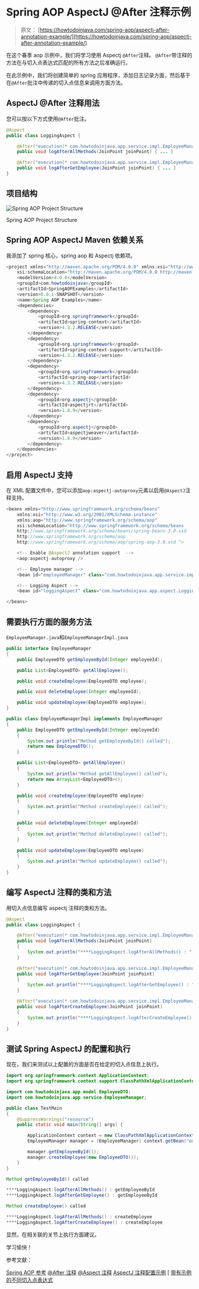 # Spring AOP AspectJ @After 注释示例

> 原文： [https://howtodoinjava.com/spring-aop/aspectj-after-annotation-example/](https://howtodoinjava.com/spring-aop/aspectj-after-annotation-example/)

在这个春季 aop 示例中，我们将学习使用 Aspectj `@After`注释。 `@After`带注释的方法在与切入点表达式匹配的所有方法之后准确运行。

在此示例中，我们将创建简单的 spring 应用程序，添加日志记录方面，然后基于在`@After`批注中传递的切入点信息来调用方面方法。

## AspectJ @After 注释用法

您可以按以下方式使用`@After`批注。

```java
@Aspect
public class LoggingAspect {

    @After("execution(* com.howtodoinjava.app.service.impl.EmployeeManagerImpl.*(..))")
    public void logAfterAllMethods(JoinPoint joinPoint) { ... }

    @After("execution(* com.howtodoinjava.app.service.impl.EmployeeManagerImpl.getEmployeeById(..))")
    public void logAfterGetEmployee(JoinPoint joinPoint) { ... }
}

```

## 项目结构

![Spring AOP Project Structure](img/89dd27f7d603b5a50cf05e2415f38f6f.jpg)

Spring AOP Project Structure

## Spring AOP AspectJ Maven 依赖关系

我添加了 spring 核心，spring aop 和 Aspectj 依赖项。

```java
<project xmlns="http://maven.apache.org/POM/4.0.0" xmlns:xsi="http://www.w3.org/2001/XMLSchema-instance"
    xsi:schemaLocation="http://maven.apache.org/POM/4.0.0 http://maven.apache.org/xsd/maven-4.0.0.xsd;
    <modelVersion>4.0.0</modelVersion>
    <groupId>com.howtodoinjava</groupId>
    <artifactId>SpringAOPExamples</artifactId>
    <version>0.0.1-SNAPSHOT</version>
    <name>Spring AOP Examples</name>
    <dependencies>
        <dependency>
            <groupId>org.springframework</groupId>
            <artifactId>spring-context</artifactId>
            <version>4.3.2.RELEASE</version>
        </dependency>
        <dependency>
            <groupId>org.springframework</groupId>
            <artifactId>spring-context-support</artifactId>
            <version>4.3.2.RELEASE</version>
        </dependency>
        <dependency>
            <groupId>org.springframework</groupId>
            <artifactId>spring-aop</artifactId>
            <version>4.3.2.RELEASE</version>
        </dependency>
        <dependency>
            <groupId>org.aspectj</groupId>
            <artifactId>aspectjrt</artifactId>
            <version>1.8.9</version>
        </dependency>
        <dependency>
            <groupId>org.aspectj</groupId>
            <artifactId>aspectjweaver</artifactId>
            <version>1.8.9</version>
        </dependency>
    </dependencies>
</project>
```

## 启用 AspectJ 支持

在 XML 配置文件中，您可以添加`aop:aspectj-autoproxy`元素以启用`@AspectJ`注释支持。

```java
<beans xmlns="http://www.springframework.org/schema/beans"
    xmlns:xsi="http://www.w3.org/2001/XMLSchema-instance"
    xmlns:aop="http://www.springframework.org/schema/aop"
    xsi:schemaLocation="http://www.springframework.org/schema/beans
    http://www.springframework.org/schema/beans/spring-beans-3.0.xsd
    http://www.springframework.org/schema/aop
    http://www.springframework.org/schema/aop/spring-aop-3.0.xsd ">

    <!-- Enable @AspectJ annotation support  -->
    <aop:aspectj-autoproxy />

    <!-- Employee manager -->
    <bean id="employeeManager" class="com.howtodoinjava.app.service.impl.EmployeeManagerImpl" />

    <!-- Logging Aspect -->
    <bean id="loggingAspect" class="com.howtodoinjava.app.aspect.LoggingAspect" />

</beans>

```

## 需要执行方面的服务方法

`EmployeeManager.java`和`EmployeeManagerImpl.java`

```java
public interface EmployeeManager 
{
    public EmployeeDTO getEmployeeById(Integer employeeId);

    public List<EmployeeDTO> getAllEmployee();

    public void createEmployee(EmployeeDTO employee);

    public void deleteEmployee(Integer employeeId);

    public void updateEmployee(EmployeeDTO employee);
}

public class EmployeeManagerImpl implements EmployeeManager 
{
    public EmployeeDTO getEmployeeById(Integer employeeId) 
    {
        System.out.println("Method getEmployeeById() called");
        return new EmployeeDTO();
    }

    public List<EmployeeDTO> getAllEmployee() 
    {
        System.out.println("Method getAllEmployee() called");
        return new ArrayList<EmployeeDTO>();
    }

    public void createEmployee(EmployeeDTO employee)
    {
        System.out.println("Method createEmployee() called");
    }

    public void deleteEmployee(Integer employeeId) 
    {
        System.out.println("Method deleteEmployee() called");
    }

    public void updateEmployee(EmployeeDTO employee) 
    {
        System.out.println("Method updateEmployee() called");
    }
}

```

## 编写 AspectJ 注释的类和方法

用切入点信息编写 aspectj 注释的类和方法。

```java
@Aspect
public class LoggingAspect {

    @After("execution(* com.howtodoinjava.app.service.impl.EmployeeManagerImpl.*(..))")
    public void logAfterAllMethods(JoinPoint joinPoint) 
    {
        System.out.println("****LoggingAspect.logAfterAllMethods() : " + joinPoint.getSignature().getName());
    }

    @After("execution(* com.howtodoinjava.app.service.impl.EmployeeManagerImpl.getEmployeeById(..))")
    public void logAfterGetEmployee(JoinPoint joinPoint) 
    {
        System.out.println("****LoggingAspect.logAfterGetEmployee() : " + joinPoint.getSignature().getName());
    }

    @After("execution(* com.howtodoinjava.app.service.impl.EmployeeManagerImpl.createEmployee(..))")
    public void logAfterCreateEmployee(JoinPoint joinPoint) 
    {
        System.out.println("****LoggingAspect.logAfterCreateEmployee() : " + joinPoint.getSignature().getName());
    }
}

```

## 测试 Spring AspectJ 的配置和执行

现在，我们来测试以上配置的方面是否在给定的切入点信息上执行。

```java
import org.springframework.context.ApplicationContext;
import org.springframework.context.support.ClassPathXmlApplicationContext;

import com.howtodoinjava.app.model.EmployeeDTO;
import com.howtodoinjava.app.service.EmployeeManager;

public class TestMain 
{
    @SuppressWarnings("resource")
    public static void main(String[] args) {

        ApplicationContext context = new ClassPathXmlApplicationContext("applicationContext.xml");
        EmployeeManager manager = (EmployeeManager) context.getBean("employeeManager");

        manager.getEmployeeById(1);
        manager.createEmployee(new EmployeeDTO());
    }
}

```

```java
Method getEmployeeById() called

****LoggingAspect.logAfterAllMethods() : getEmployeeById
****LoggingAspect.logAfterGetEmployee() : getEmployeeById

Method createEmployee() called

****LoggingAspect.logAfterAllMethods() : createEmployee
****LoggingAspect.logAfterCreateEmployee() : createEmployee
```

显然，在相关联的关节上执行方面建议。

学习愉快！

参考文献：

[Spring AOP 参考](https://docs.spring.io/spring/docs/current/spring-framework-reference/html/aop.html)
[@After 注释](https://eclipse.org/aspectj/doc/next/aspectj5rt-api/org/aspectj/lang/annotation/After.html)
[@Aspect 注释](https://eclipse.org/aspectj/doc/next/aspectj5rt-api/org/aspectj/lang/annotation/Aspect.html)
[AspectJ 注释配置示例](//howtodoinjava.com/spring/spring-aop/spring-aop-aspectj-example-tutorial-using-annotation-config/)
[ [带有示例的不同切入点表达式](//howtodoinjava.com/spring/spring-aop/writing-spring-aop-aspectj-pointcut-expressions-with-examples/)